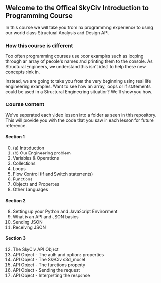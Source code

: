 ## Welcome to the Offical SkyCiv Introduction to Programming Course

In this course we will take you from no programming experience to using our world class Structural Analysis and Design API.

### How this course is different

Too often programming courses use poor examples such as looping through an array of people's names and printing them to the console. As Structural Engineers, we understand this isn't ideal to help these new concepts sink in. 

Instead, we are going to take you from the very beginning using real life engineering examples. Want to see how an array, loops or if statements could be used in a Structural Engineering situation? We'll show you how.

### Course Content

We've seperated each video lesson into a folder as seen in this repository. This will provide you with the code that you saw in each lesson for future reference.

#### Section 1
0.  (a) Introduction
0.  (b) Our Engineering problem
1.  Variables & Operations
2.  Collections
3.  Loops
4.  Flow Control (If and Switch statements)
5.  Functions
6.  Objects and Properties
7.  Other Languages

#### Section 2
8.  Setting up your Python and JavaScript Environment
9.  What is an API and JSON basics
10. Sending JSON
11. Receiving JSON

#### Section 3
12. The SkyCiv API Object
13. API Object - The auth and options properties
14. API Object - The SkyCiv s3d_model
15. API Object - The functions property
16. API Object - Sending the request
17. API Object - Interpreting the response